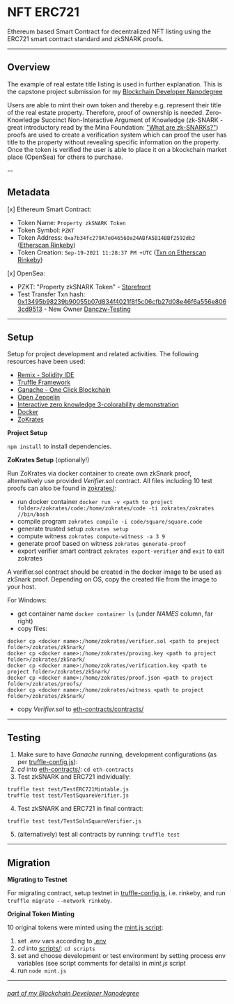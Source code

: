 # NFT ERC721

Ethereum based Smart Contract for decentralized NFT listing using the ERC721 smart contract standard and zkSNARK proofs.

---

## Overview

The example of real estate title listing is used in further explanation. This is the capstone project submission for my [Blockchain Developer Nanodegree](https://www.udacity.com/course/blockchain-developer-nanodegree--nd1309)

Users are able to mint their own token and thereby e.g. represent their title of the real estate property. Therefore, proof of ownership is needed. Zero-Knowledge Succinct Non-Interactive Argument of Knowledge (zk-SNARK - great introductory read by the Mina Foundation: ["What are zk-SNARKs?"](https://minaprotocol.com/blog/what-are-zk-snarks)) proofs are used to create a verification system which can proof the user has title to the property without revealing specific information on the property. Once the token is verified the user is able to place it on a bkockchain market place (OpenSea) for others to purchase.

--

## Metadata

 [x] Ethereum Smart Contract:
* Token Name: `Property zkSNARK Token`
* Token Symbol: `PZKT`
* Token Address: `0xa7b34fc279A7e046560a24ABfA5B14BBf2592db2` ([Etherscan Rinkeby](https://rinkeby.etherscan.io/address/0xa7b34fc279A7e046560a24ABfA5B14BBf2592db2))
* Token Creation: `Sep-19-2021 11:28:37 PM +UTC` ([Txn on Etherscan Rinkeby](https://rinkeby.etherscan.io/tx/0x824ae8d522e8aeed61f47e342663ec4bed2009fdd500f73190a63ce615bc370e))

 [x] OpenSea:
- PZKT: "Property zkSNARK Token" - [Storefront](https://testnets.opensea.io/collection/property-zksnark-token)
- Test Transfer Txn hash: [0x13495b98239b90055b07d834f4021f8f5c06cfb27d08e46f6a556e8063cd9513](https://rinkeby.etherscan.io/tx/0x13495b98239b90055b07d834f4021f8f5c06cfb27d08e46f6a556e8063cd9513) - New Owner [Danczw-Testing](https://testnets.opensea.io/Danczw-Testing)


---

## Setup

Setup for project development and related activities. The following resources have been used:

* [Remix - Solidity IDE](https://remix.ethereum.org/)
* [Truffle Framework](https://truffleframework.com/)
* [Ganache - One Click Blockchain](https://truffleframework.com/ganache)
* [Open Zeppelin ](https://openzeppelin.org/)
* [Interactive zero knowledge 3-colorability demonstration](http://web.mit.edu/~ezyang/Public/graph/svg.html)
* [Docker](https://docs.docker.com/install/)
* [ZoKrates](https://github.com/Zokrates/ZoKrates)

**Project Setup**

`npm install` to install dependencies.

**ZoKrates Setup** (optionally!)

Run ZoKrates via docker container to create own zkSnark proof, alternatively use provided _Verifier.sol_ contract. All files including 10 test proofs can also be found in [zokrates/](./zokrates/):

* run docker container `docker run -v <path to project folder>/zokrates/code:/home/zokrates/code -ti zokrates/zokrates //bin/bash`
* compile program `zokrates compile -i code/square/square.code`
* generate trusted setup `zokrates setup`
* compute witness `zokrates compute-witness -a 3 9`
* generate proof based on witness `zokrates generate-proof`
* export verifier smart contract `zokrates export-verifier` and `exit` to exit zokrates 

A verifier.sol contract should be created in the docker image to be used as zkSnark proof. Depending on OS, copy the created file from the image to your host.

For Windows:

* get container name `docker container ls` (under _NAMES_ column, far right)
* copy files:
```
docker cp <docker name>:/home/zokrates/verifier.sol <path to project folder>/zokrates/zkSnark/
docker cp <docker name>:/home/zokrates/proving.key <path to project folder>/zokrates/zkSnark/
docker cp <docker name>:/home/zokrates/verification.key <path to project folder>/zokrates/zkSnark/
docker cp <docker name>:/home/zokrates/proof.json <path to project folder>/zokrates/proofs/
docker cp <docker name>:/home/zokrates/witness <path to project folder>/zokrates/zkSnark/
```
* copy _Verifier.sol_ to [eth-contracts/contracts/](./eth-contracts/contracts)


---

## Testing

1. Make sure to have _Ganache_ running, development configurations (as per [truffle-config.js](./eth-contracts/truffle-config.js)):
2. _cd_ into [eth-contracts/](./eth-contracts): `cd eth-contracts`
3. Test zkSNARK and ERC721 individually:
```
truffle test test/TestERC721Mintable.js 
truffle test test/TestSquareVerifier.js
```
4. Test zkSNARK and ERC721 in final contract:
```
truffle test test/TestSolnSquareVerifier.js
```
5. (alternatively) test all contracts by running: `truffle test`

---

## Migration

**Migrating to Testnet**

For migrating contract, setup testnet in [truffle-config.js](./eth-contracts/truffle-config.js), i.e. rinkeby, and run `truffle migrate --network rinkeby`.


**Original Token Minting**

10 original tokens were minted using the [mint.js script](./scripts/mint.js):

1. set _.env_ vars according to [.env](./.env.example)
2. _cd_ into [scripts/](./scripts): `cd scripts`
3. set and choose development or test environment by setting process env variables (see script comments for details) in _mint.js_ script
4. run `node mint.js`

---

###### *[part of my Blockchain Developer Nanodegree](https://www.udacity.com/course/blockchain-developer-nanodegree--nd1309)*
